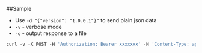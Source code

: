 ##Sample
* Use `-d "{"version": "1.0.0.1"}"` to send plain json data
* `-v` - verbose mode
* `-o` - output response to a file

```javascript
curl -v -X POST -H 'Authorization: Bearer xxxxxxx' -H 'Content-Type: application/json' http://localhost:2202/api/platforms/xxxxxx/firmware -d '@firmware.json' -o 'output.md'
```
